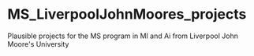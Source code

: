 # MS_LiverpoolJohnMoores_projects
Plausible projects for the MS program in Ml and Ai from Liverpool John Moore's University
